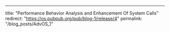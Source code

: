 ---
title: "Performance Behavior Analysis and Enhancement Of System Calls"
redirect: "https://os.pubpub.org/pub/blog-1/release/4"
permalink: "/blog_posts/AdvOS_1"
